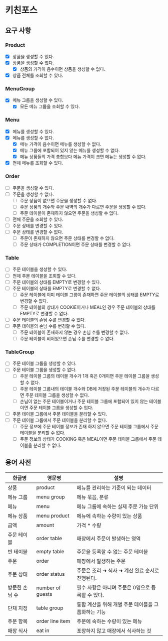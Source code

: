 # 키친포스

## 요구 사항
### Product
- [x] 상품을 생성할 수 있다.
- [x] 상품을 생성할 수 없다.
  - [x] 상품의 가격이 음수이면 상품을 생성할 수 없다.
- [x] 상품 전체를 조회할 수 있다.

### MenuGroup
- [x] 메뉴 그룹을 생성할 수 있다.
  - [x] 모든 메뉴 그룹을 조회할 수 있다.

### Menu
- [x] 메뉴를 생성할 수 있다.
- [x] 메뉴를 생성할 수 없다.
  - [x] 메뉴 가격이 음수이면 메뉴를 생성할 수 없다.
  - [x] 메뉴 그룹에 포함되어 있지 않는 메뉴를 생성할 수 없다.
  - [x] 메뉴 상품들의 가격 총합보다 메뉴 가격이 크면 메뉴는 생성할 수 없다.
- [x] 전체 메뉴를 조회할 수 있다.

### Order
- [ ] 주문을 생성할 수 있다.
- [ ] 주문을 생성할 수 없다.
  - [ ] 주문 상품이 없으면 주문을 생성할 수 없다.
  - [ ] 주문 상품의 개수와 주문 내역의 개수가 다르면 주문을 생성할 수 없다.
  - [ ] 주문 테이블이 존재하지 않으면 주문을 생성할 수 없다.
- [ ] 전체 주문을 조회할 수 있다.
- [ ] 주문 상태를 변경할 수 있다.
- [ ] 주문 상태를 변경할 수 없다.
  - [ ] 주문이 존재하지 않으면 주문 상태를 변경할 수 없다.
  - [ ] 주문 상태가 COMPLETION이면 주문 상태를 변경할 수 없다.

### Table
- [ ] 주문 테이블을 생성할 수 있다.
- [ ] 전체 주문 테이블을 조회할 수 있다.
- [ ] 주문 테이블의 상태를 EMPTY로 변경할 수 있다.
- [ ] 주문 테이블의 상태를 EMPTY로 변경할 수 없다.
  - [ ] 주문 테이블에 이미 테이블 그룹이 존재하면 주문 테이블의 상태를 EMPTY로 변경할 수 없다.
  - [ ] 주문 테이블의 상태가 COOKIE이거나 MEAL인 경우 주문 테이블의 상태를 EMPTY로 변경할 수 없다.
- [ ] 주문 테이블의 손님 수를 변경할 수 있다.
- [ ] 주문 테이블의 손님 수를 변경할 수 없다.
  - [ ] 주문 테이블이 존재하지 않는 경우 손님 수를 변경할 수 없다.
  - [ ] 주문 테이블이 비어있으면 손님 수를 변경할 수 없다.

### TableGroup
- [ ] 주문 테이블 그룹을 생성할 수 있다.
- [ ] 주문 테이블 그룹을 생성할 수 없다.
  - [ ] 주문 테이블 그룹의 테이블 개수가 1개 혹은 0개이면 주문 테이블 그룹을 생성할 수 없다.
  - [ ] 주문 테이블 그룹내의 테이블 개수와 DB에 저장된 주문 테이블의 개수가 다르면 주문 테이블 그룹을 생성할 수 없다.
  - [ ] 손님이 없는 주문 테이블이거나 주문 테이블 그룹에 포함되어 있지 않는 테이블이면 주문 테이블 그룹을 생성할 수 업다.
- [ ] 주문 테이블 그룹에서 주문 테이블을 분리할 수 있다.
- [ ] 주문 테이블 그룹에서 주문 테이블을 분리할 수 없다.
  - [ ] 주문 정보에 주문 테이블 정보가 존재 하지 않으면 주문 테이블 그룹에서 주문 테이블을 분리할 수 없다.
  - [ ] 주문 정보의 상태가 COOKING 혹은 MEAL이면 주문 테이블 그룹에서 주문 테이블을 분리할 수 없다.
## 용어 사전

| 한글명 | 영문명 | 설명 |
| --- | --- | --- |
| 상품 | product | 메뉴를 관리하는 기준이 되는 데이터 |
| 메뉴 그룹 | menu group | 메뉴 묶음, 분류 |
| 메뉴 | menu | 메뉴 그룹에 속하는 실제 주문 가능 단위 |
| 메뉴 상품 | menu product | 메뉴에 속하는 수량이 있는 상품 |
| 금액 | amount | 가격 * 수량 |
| 주문 테이블 | order table | 매장에서 주문이 발생하는 영역 |
| 빈 테이블 | empty table | 주문을 등록할 수 없는 주문 테이블 |
| 주문 | order | 매장에서 발생하는 주문 |
| 주문 상태 | order status | 주문은 조리 ➜ 식사 ➜ 계산 완료 순서로 진행된다. |
| 방문한 손님 수 | number of guests | 필수 사항은 아니며 주문은 0명으로 등록할 수 있다. |
| 단체 지정 | table group | 통합 계산을 위해 개별 주문 테이블을 그룹화하는 기능 |
| 주문 항목 | order line item | 주문에 속하는 수량이 있는 메뉴 |
| 매장 식사 | eat in | 포장하지 않고 매장에서 식사하는 것 |
